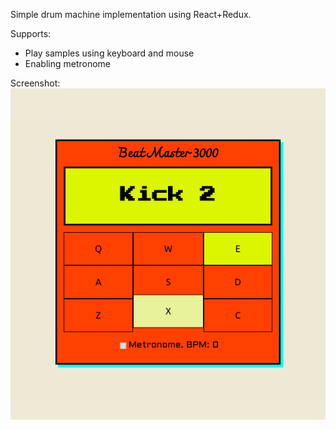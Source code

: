 Simple drum machine implementation using React+Redux.

Supports:
* Play samples using keyboard and mouse
* Enabling metronome

Screenshot:
![screenshot](screenshots/screen.png?raw=true "screenshot")

